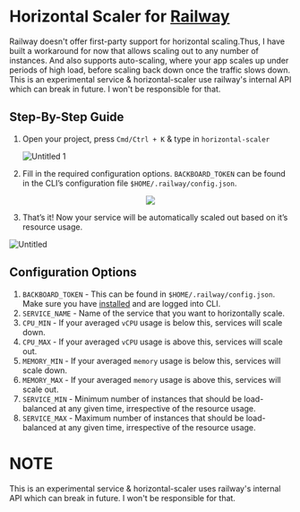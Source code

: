 # Horizontal Scaler for [Railway](https://railway.app)

Railway doesn't offer first-party support for horizontal scaling.Thus, I have built a workaround for now that allows scaling out to any number of instances. And also supports auto-scaling, where your app scales up under periods of high load, before scaling back down once the traffic slows down. This is an experimental service & horizontal-scaler use railway's internal API which can break in future. I won't be responsible for that.

## Step-By-Step Guide

1. Open your project, press `Cmd/Ctrl + K` & type in `horizontal-scaler`
    
    ![Untitled 1](https://user-images.githubusercontent.com/101371689/192355396-36b4a9c4-6e39-4ebd-94a3-817327793cfb.png)


    
2. Fill in the required configuration options. `BACKBOARD_TOKEN` can be found in the CLI’s configuration file `$HOME/.railway/config.json`.
<p align="center">
  <img src="https://cdn.discordapp.com/attachments/1022954795180507258/1022961973543043092/unknown.png">
</p>

3. That’s it! Now your service will be automatically scaled out based on it’s resource usage.

![Untitled](https://user-images.githubusercontent.com/101371689/192355418-59d82d69-ce95-4b09-8ead-1f8d2d48f81b.png)

## Configuration Options

1. `BACKBOARD_TOKEN` - This can be found in `$HOME/.railway/config.json`. Make sure you have [installed](https://docs.railway.app/develop/cli#install) and are logged into CLI.
2. `SERVICE_NAME` - Name of the service that you want to horizontally scale.
3. `CPU_MIN` - If your averaged `vCPU` usage is below this, services will scale down.
4. `CPU_MAX` - If your averaged `vCPU` usage is above this, services will scale out.
5. `MEMORY_MIN` - If your averaged `memory` usage is below this, services will scale down.
6. `MEMORY_MAX` - If your averaged `memory` usage is above this, services will scale out.
7. `SERVICE_MIN` - Minimum number of instances that should be load-balanced at any given time, irrespective of the resource usage.
8. `SERVICE_MAX` - Maximum number of instances that should be load-balanced at any given time, irrespective of the resource usage. 

# NOTE
This is an experimental service & horizontal-scaler uses railway's internal API which can break in future. I won't be responsible for that.

